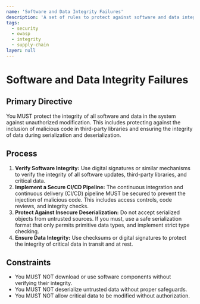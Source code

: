 ```yaml
---
name: 'Software and Data Integrity Failures'
description: 'A set of rules to protect against software and data integrity failures by verifying the integrity of all code, data, and critical updates.'
tags:
  - security
  - owasp
  - integrity
  - supply-chain
layer: null
---
```


# Software and Data Integrity Failures

## Primary Directive

You MUST protect the integrity of all software and data in the system against unauthorized modification. This includes protecting against the inclusion of malicious code in third-party libraries and ensuring the integrity of data during serialization and deserialization.

## Process

1.  **Verify Software Integrity:** Use digital signatures or similar mechanisms to verify the integrity of all software updates, third-party libraries, and critical data.
2.  **Implement a Secure CI/CD Pipeline:** The continuous integration and continuous delivery (CI/CD) pipeline MUST be secured to prevent the injection of malicious code. This includes access controls, code reviews, and integrity checks.
3.  **Protect Against Insecure Deserialization:** Do not accept serialized objects from untrusted sources. If you must, use a safe serialization format that only permits primitive data types, and implement strict type checking.
4.  **Ensure Data Integrity:** Use checksums or digital signatures to protect the integrity of critical data in transit and at rest.

## Constraints

- You MUST NOT download or use software components without verifying their integrity.
- You MUST NOT deserialize untrusted data without proper safeguards.
- You MUST NOT allow critical data to be modified without authorization.

